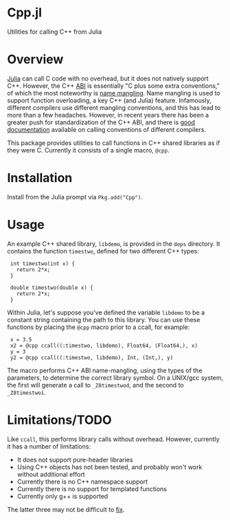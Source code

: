 # Cpp.jl

Utilities for calling C++ from Julia

# Overview

[Julia][Julia] can call C code with no overhead, but it does not natively
support C++. However, the C++ [ABI][ABIdef] is essentially "C plus some extra
conventions," of which the most noteworthy is [name mangling][mangle]. Name
mangling is used to support function overloading, a key C++ (and Julia) feature.
Infamously, different compilers use different mangling conventions, and this has
lead to more than a few headaches. However, in recent years there has been a
greater push for standardization of the C++ ABI, and there is [good
documentation][ABI] available on calling conventions of different compilers.

This package provides utilities to call functions in C++ shared libraries as if
they were C. Currently it consists of a single macro, `@cpp`.

# Installation

Install from the Julia prompt via `Pkg.add("Cpp")`.

# Usage

An example C++ shared library, `libdemo`, is provided in the `deps` directory.
It contains the function `timestwo`, defined for two different C++ types:

     int timestwo(int x) {
       return 2*x;
     }

     double timestwo(double x) {
       return 2*x;
     }

Within Julia, let's suppose you've defined the variable `libdemo` to be a constant string
containing the path to this library. You can use these functions by placing the
``@cpp`` macro prior to a ccall, for example:

     x = 3.5
     x2 = @cpp ccall((:timestwo, libdemo), Float64, (Float64,), x)
     y = 3
     y2 = @cpp ccall((:timestwo, libdemo), Int, (Int,), y)
     
The macro performs C++ ABI name-mangling, using the types of the parameters, to determine the correct library symbol. On a UNIX/gcc system, the first will generate a call to
`_Z8timestwod`, and the second to `_Z8timestwoi`.

# Limitations/TODO

Like ``ccall``, this performs library calls without overhead. However, currently
it has a number of limitations:

   * It does not support pure-header libraries
   * Using C++ objects has not been tested, and probably won't work without additional effort
   * Currently there is no C++ namespace support
   * Currently there is no support for templated functions
   * Currently only g++ is supported

The latter three may not be difficult to [fix][ABI]. 



[Julia]: http://julialang.org "Julia"
[mangle]: http://en.wikipedia.org/wiki/Name_mangling "name mangling"
[ABIdef]: http://en.wikipedia.org/wiki/Application_binary_interface "application binary interface"
[ABI]: http://www.agner.org/optimize/calling_conventions.pdf "C++ ABI"
